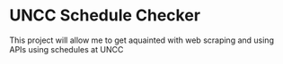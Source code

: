 # UNCC Schedule Checker
 This project will allow me to get aquainted with web scraping and using APIs using schedules at UNCC
